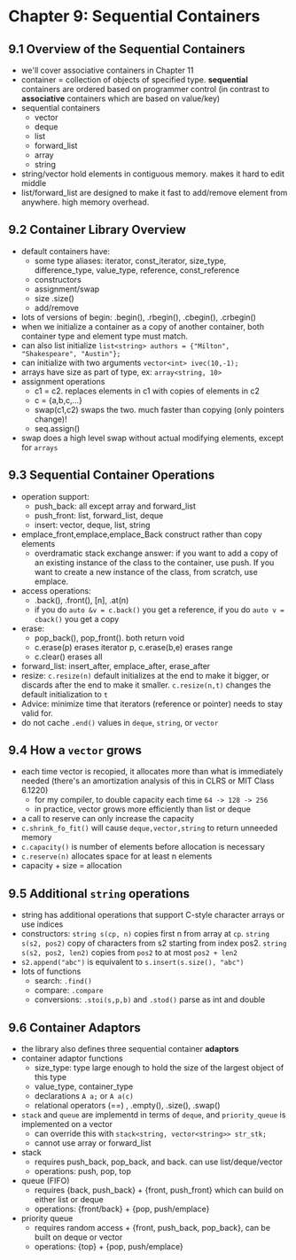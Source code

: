 # Chapter 9: Sequential Containers
## 9.1 Overview of the Sequential Containers
- we'll cover associative containers in Chapter 11
- container = collection of objects of specified type. **sequential** containers are ordered based on programmer control (in contrast to **associative** containers which are based on value/key)
- sequential containers
    - vector
    - deque
    - list
    - forward_list
    - array
    - string
- string/vector hold elements in contiguous memory. makes it hard to edit middle
- list/forward_list are designed to make it fast to add/remove element from anywhere. high memory overhead.
## 9.2 Container Library Overview
- default containers have:
    - some type aliases: iterator, const_iterator, size_type, difference_type, value_type, reference, const_reference
    - constructors
    - assignment/swap
    - size .size()
    - add/remove
- lots of versions of begin: .begin(), .rbegin(), .cbegin(), .crbegin()
- when we initialize a container as a copy of another container, both container type and element type must match.
- can also list initialize `list<string> authors = {"Milton", "Shakespeare", "Austin"};`
- can initialize with two arguments `vector<int> ivec(10,-1);`
- arrays have size as part of type, ex: `array<string, 10>`
- assignment operations
    - c1 = c2. replaces elements in c1 with copies of elements in c2
    - c = {a,b,c,...}
    - swap(c1,c2) swaps the two. much faster than copying (only pointers change)!
    - seq.assign()
- swap does a high level swap without actual modifying elements, except for `arrays`

## 9.3 Sequential Container Operations
- operation support:
    - push_back: all except array and forward_list
    - push_front: list, forward_list, deque
    - insert: vector, deque, list, string
- emplace_front,emplace,emplace_Back construct rather than copy elements
    - overdramatic stack exchange answer: if you want to add a copy of an existing instance of the class to the container, use push. If you want to create a new instance of the class, from scratch, use emplace.
- access operations:
    - .back(), .front(), [n], .at(n)
    - if you do `auto &v = c.back()` you get a reference, if you do `auto v = cback()` you get a copy
- erase:
    - pop_back(), pop_front(). both return void
    - c.erase(p) erases iterator p, c.erase(b,e) erases range
    - c.clear() erases all
- forward_list: insert_after, emplace_after, erase_after
- resize: `c.resize(n)` default initializes at the end to make it bigger, or discards after the end to make it smaller. `c.resize(n,t)` changes the default initialization to `t`
- Advice: minimize time that iterators (reference or pointer) needs to stay valid for.
- do not cache `.end()` values in `deque`, `string`, or `vector`

## 9.4 How a `vector` grows
- each time vector is recopied, it allocates more than what is immediately needed (there's an amortization analysis of this in CLRS or MIT Class 6.1220)
    - for my compiler, to double capacity each time `64 -> 128 -> 256`
    - in practice, vector grows more efficiently than list or deque
- a call to reserve can only increase the capacity
- `c.shrink_fo_fit()` will cause `deque,vector,string` to return unneeded memory
- `c.capacity()` is number of elements before allocation is necessary
- `c.reserve(n)` allocates space for at least n elements
- capacity + size = allocation

## 9.5 Additional `string` operations
- string has additional operations that support C-style character arrays or use indices
- constructors: `string s(cp, n)` copies first n from array at `cp`. `string s(s2, pos2)` copy of characters from s2 starting from index pos2. `string s(s2, pos2, len2)` copies from `pos2` to at most `pos2 + len2`
- `s2.append("abc")` is equivalent to `s.insert(s.size(), "abc")`
- lots of functions
    - search: `.find()`
    - compare: `.compare`
    - conversions: `.stoi(s,p,b)` and `.stod()` parse as int and double

## 9.6 Container Adaptors
- the library also defines three sequential container **adaptors**
- container adaptor functions
     - size_type: type large enough to hold the size of the largest object of this type
     - value_type, container_type
     - declarations `A a;` or `A a(c)`
     - relational operators (==) , .empty(), .size(), .swap()
- `stack` and `queue` are implementd in terms of `deque`, and `priority_queue` is implemented on a vector
    - can override this with `stack<string, vector<string>> str_stk;`
    - cannot use array or forward_list
- stack
    - requires push_back, pop_back, and back. can use list/deque/vector
    - operations: push, pop, top
- queue (FIFO)
    - requires {back, push_back} + {front, push_front} which can build on either list or deque
    - operations: {front/back} + {pop, push/emplace}
- priority queue
    - requires random access + {front, push_back, pop_back}, can be built on deque or vector
    - operations: {top} + {pop, push/emplace}

